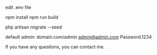 edit .env file

npm install
npm run build

php artisan migrate --seed

default admin:
domain.com/admin
admin@admin.com
Password.1234

If you have any questions, you can contact me.
